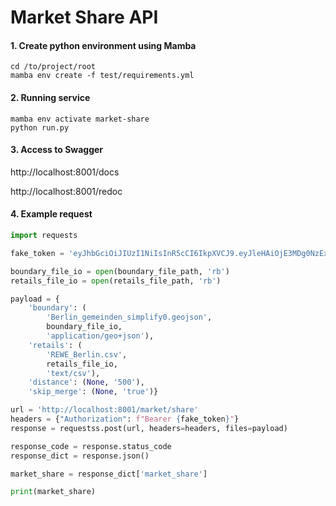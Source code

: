 # Market Share API

#### 1. Create python environment using Mamba

```shell
cd /to/project/root
mamba env create -f test/requirements.yml
```

#### 2. Running service

```shell
mamba env activate market-share
python run.py
```

#### 3. Access to Swagger

http://localhost:8001/docs

http://localhost:8001/redoc

#### 4. Example request

```python
import requests

fake_token = 'eyJhbGciOiJIUzI1NiIsInR5cCI6IkpXVCJ9.eyJleHAiOjE3MDg0NzExMDgsImlhdCI6MTcwODQ2MzkwOCwic2NvcGUiOiJhY2Nlc3NfdG9rZW4iLCJzdWIiOiJhcmFzaG1hZEBnZnotcG90c2RhbS5kZSJ9.yXWoTniLmQAN7g8lr0CBNIVE-4lCUz7kOwPjd7HG2bU'

boundary_file_io = open(boundary_file_path, 'rb')
retails_file_io = open(retails_file_path, 'rb')

payload = {
    'boundary': (
        'Berlin_gemeinden_simplify0.geojson',
        boundary_file_io,
        'application/geo+json'),
    'retails': (
        'REWE_Berlin.csv',
        retails_file_io,
        'text/csv'),
    'distance': (None, '500'),
    'skip_merge': (None, 'true')}

url = 'http://localhost:8001/market/share'
headers = {"Authorization": f"Bearer {fake_token}"}
response = requestss.post(url, headers=headers, files=payload)

response_code = response.status_code
response_dict = response.json()

market_share = response_dict['market_share']

print(market_share)

```
